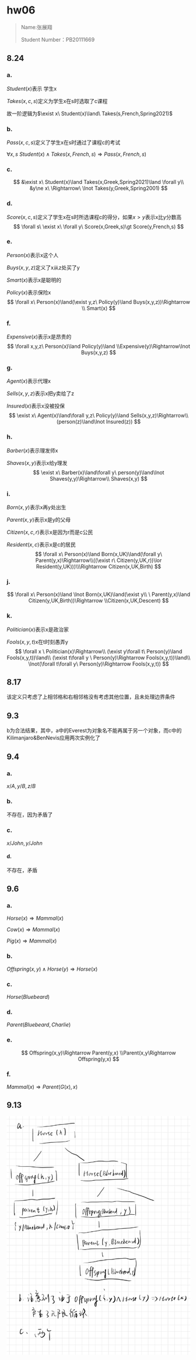 # hw06

> Name:张展翔
>
> Student Number：PB20111669

## 8.24

### a.

$Student(x)$表示 学生x

$Takes(x,c,s)$定义为学生x在s时选取了c课程

故一阶逻辑为$\exist x\ Student(x)\land\ Takes(s,French,Spring2021)$

### b.

$Pass(x,c,s)$定义了学生x在s时通过了课程c的考试

$\forall x,s\ Student(x)\land Takes(x,French,s)\Rightarrow Pass(x,French,s)$

### c.

$$
&\exist x\ Student(x)\land Takes(x,Greek,Spring2021)\land \forall y\\ &y\ne x\ \Rightarrow\ \lnot Takes(y,Greek,Spring2001)
$$

### d.

$Score(x,c,s)$定义了学生x在s时所选课程c的得分，如果$x\gt y$表示x比y分数高
$$
\forall s\ \exist x\ \forall y\ Score(x,Greek,s)\gt Score(y,French,s)
$$

### e.

$Person(x)$表示x这个人

$Buys(x,y,z)$定义了x从z处买了y

$Smart(x)$表示x是聪明的

$Policy(x)$表示保险x
$$
\forall x\ Person(x)\land(\exist y,z\ Policy(y)\land Buys(x,y,z))\Rightarrow \\ Smart(x)
$$

### f.

$Expensive(x)$表示x是昂贵的
$$
\forall x,y,z\ Person(x)\land Policy(y)\land \\Expensive(y)\Rightarrow\lnot Buys(x,y,z)
$$

### g.

$Agent(x)$表示代理x

$Sells(x,y,z)$表示x把y卖给了z

$Insured(x)$表示x没被投保
$$
\exist x\ Agent(x)\land\forall y,z\ Policy(y)\land Sells(x,y,z)\Rightarrow\\ (person(z)\land\lnot Insured(z))
$$

### h.

$Barber(x)$表示理发师x

$Shaves(x,y)$表示x给y理发
$$
\exist x\ Barber(x)\land\forall y\ person(y)\land\lnot Shaves(y,y)\Rightarrow\\ Shaves(x,y)
$$

### i.

$Born(x,y)$表示x再y处出生

$Parent(x,y)$表示x是y的父母

$Citizen(x,c,r)$表示x是因为r而是c公民

$Resident(x,c)$表示x是c的居民
$$
\forall x\ Person(x)\land Born(x,UK)\land(\forall y\ Parent(y,x)\Rightarrow\\((\exist r\ Citizen(y,UK,r))\lor Resident(y,UK)))\\\Rightarrow Citizen(x,UK,Birth)
$$

### j.

$$
\forall x\ Person(x)\land \lnot Born(x,UK)\land(\exist y\\ \ Parent(y,x)\land Citizen(y,UK,Birth))\Rightarrow \\Citizen(x,UK,Descent)
$$

### k.

$Politician(x)$表示x是政治家

$Fools(x,y,t)$x在t时刻愚弄y
$$
\forall x \ Politician(x)\Rightarrow\\
(\exist y\forall t\ Person(y)\land Fools(x,y,t))\land\\
(\exist t\forall y \ Person(y)\Rightarrow Fools(x,y,t))\land\\
\lnot(\forall t\forall y\ Person(y)\Rightarrow Fools(x,y,t))
$$


## 8.17

该定义只考虑了上相邻格和右相邻格没有考虑其他位置，且未处理边界条件

## 9.3

b为合法结果，其中，a中的Everest为对象名不能再属于另一个对象，而c中的Kilimanjaro&BenNevis应用两次实例化了

## 9.4

### a.

${x/A,y/B,z/B}$

### b.

不存在，因为矛盾了

### c.

${x/John,y/John}$

#### d.

不存在，矛盾

## 9.6

### a.

$Horse(x)\Rightarrow Mammal(x)$

$Cow(x)\Rightarrow Mammal(x)$

$Pig(x)\Rightarrow Mammal(x)$

### b.

$Offspring(x,y)\land Horse(y)\Rightarrow Horse(x)$

### c.

$Horse(Bluebeard)$

### d.

$Parent(Bluebeard,Charlie)$

### e.

$$
Offspring(x,y)\Rightarrow Parent(y,x) \\Parent(x,y\Rightarrow Offspring(y,x)
$$

### f.

$Mammal(x)\Rightarrow Parent(G(x),x)$

## 9.13

![IMG_0325](IMG_0325.JPG)